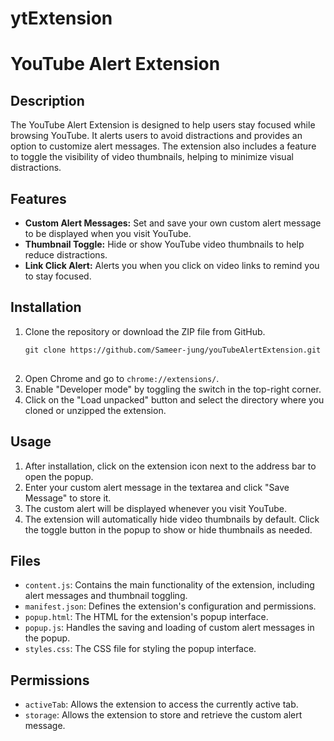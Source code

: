 # ytExtension

 <h1>YouTube Alert Extension</h1>
  <h2>Description</h2>
  <p>The YouTube Alert Extension is designed to help users stay focused while browsing YouTube. It alerts users to avoid distractions and provides an option to customize alert messages. The extension also includes a feature to toggle the visibility of video thumbnails, helping to minimize visual distractions.</p>

  <h2>Features</h2>
  <ul>
    <li><strong>Custom Alert Messages:</strong> Set and save your own custom alert message to be displayed when you visit YouTube.</li>
    <li><strong>Thumbnail Toggle:</strong> Hide or show YouTube video thumbnails to help reduce distractions.</li>
    <li><strong>Link Click Alert:</strong> Alerts you when you click on video links to remind you to stay focused.</li>
  </ul>

  <h2>Installation</h2>
  <ol>
    <li>Clone the repository or download the ZIP file from GitHub.</li>
    <pre>
<code>git clone https://github.com/Sameer-jung/youTubeAlertExtension.git</code>
    </pre>
    <li>Open Chrome and go to <code>chrome://extensions/</code>.</li>
    <li>Enable "Developer mode" by toggling the switch in the top-right corner.</li>
    <li>Click on the "Load unpacked" button and select the directory where you cloned or unzipped the extension.</li>
  </ol>

  <h2>Usage</h2>
  <ol>
    <li>After installation, click on the extension icon next to the address bar to open the popup.</li>
    <li>Enter your custom alert message in the textarea and click "Save Message" to store it.</li>
    <li>The custom alert will be displayed whenever you visit YouTube.</li>
    <li>The extension will automatically hide video thumbnails by default. Click the toggle button in the popup to show or hide thumbnails as needed.</li>
  </ol>

  <h2>Files</h2>
  <ul>
    <li><code>content.js</code>: Contains the main functionality of the extension, including alert messages and thumbnail toggling.</li>
    <li><code>manifest.json</code>: Defines the extension's configuration and permissions.</li>
    <li><code>popup.html</code>: The HTML for the extension's popup interface.</li>
    <li><code>popup.js</code>: Handles the saving and loading of custom alert messages in the popup.</li>
    <li><code>styles.css</code>: The CSS file for styling the popup interface.</li>
  </ul>

  <h2>Permissions</h2>
  <ul>
    <li><code>activeTab</code>: Allows the extension to access the currently active tab.</li>
    <li><code>storage</code>: Allows the extension to store and retrieve the custom alert message.</li>
  </ul>